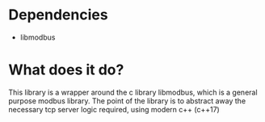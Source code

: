 # Dependencies
- libmodbus

# What does it do?
This library is a wrapper around the c library libmodbus, which is a general purpose modbus library.
The point of the library is to abstract away the necessary tcp server logic required, using modern c++ (c++17)
